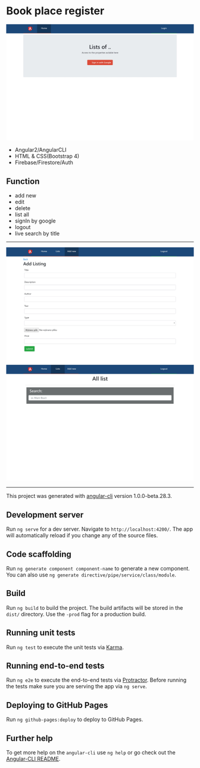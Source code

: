
# Book place register

![Login](https://github.com/3ndrius/angApp/blob/master/src/localhost_4200_%20(3).jpg?raw=true)
- Angular2/AngularCLI
- HTML & CSS(Bootstrap 4)
- Firebase/Firestore/Auth

## Function

- add new
- edit
- delete
- list all
- signIn by google
- logout
- live search by title

<hr/>

![SinglePage](https://github.com/3ndrius/angApp/blob/master/src/localhost_4200_%20(1).jpg?raw=true)
![SinglePage](https://github.com/3ndrius/angApp/blob/master/src/localhost_4200_%20(2).jpg?raw=true)


<hr/>


This project was generated with [angular-cli](https://github.com/angular/angular-cli) version 1.0.0-beta.28.3.

## Development server
Run `ng serve` for a dev server. Navigate to `http://localhost:4200/`. The app will automatically reload if you change any of the source files.

## Code scaffolding

Run `ng generate component component-name` to generate a new component. You can also use `ng generate directive/pipe/service/class/module`.

## Build

Run `ng build` to build the project. The build artifacts will be stored in the `dist/` directory. Use the `-prod` flag for a production build.

## Running unit tests

Run `ng test` to execute the unit tests via [Karma](https://karma-runner.github.io).

## Running end-to-end tests

Run `ng e2e` to execute the end-to-end tests via [Protractor](http://www.protractortest.org/).
Before running the tests make sure you are serving the app via `ng serve`.

## Deploying to GitHub Pages

Run `ng github-pages:deploy` to deploy to GitHub Pages.

## Further help

To get more help on the `angular-cli` use `ng help` or go check out the [Angular-CLI README](https://github.com/angular/angular-cli/blob/master/README.md).
